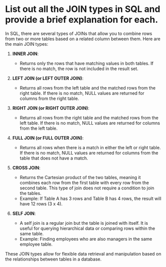 # List out all the JOIN types in SQL and provide a brief explanation for each.

In SQL, there are several types of JOINs that allow you to combine rows from two or more tables based on a related column between them. Here are the main JOIN types:
1. **INNER JOIN**: 
   - Returns only the rows that have matching values in both tables. If there is no match, the row is not included in the result set.

2. **LEFT JOIN (or LEFT OUTER JOIN)**:
   - Returns all rows from the left table and the matched rows from the right table. If there is no match, NULL values are returned for columns from the right table.

3. **RIGHT JOIN (or RIGHT OUTER JOIN)**:
   - Returns all rows from the right table and the matched rows from the left table. If there is no match, NULL values are returned for columns from the left table.

4. **FULL JOIN (or FULL OUTER JOIN)**:
   - Returns all rows when there is a match in either the left or right table. If there is no match, NULL values are returned for columns from the table that does not have a match.

5. **CROSS JOIN**:
   - Returns the Cartesian product of the two tables, meaning it combines each row from the first table with every row from the second table. This type of join does not require a condition to join the tables.
   - Example: If Table A has 3 rows and Table B has 4 rows, the result will have 12 rows (3 x 4).

6. **SELF JOIN**:
   - A self join is a regular join but the table is joined with itself. It is useful for querying hierarchical data or comparing rows within the same table.
   - Example: Finding employees who are also managers in the same employee table.

These JOIN types allow for flexible data retrieval and manipulation based on the relationships between tables in a database.

